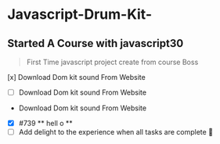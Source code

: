 # Javascript-Drum-Kit-
## Started A Course with javascript30 
>  First Time javascript project create from course Boss

[x] Download Dom kit sound From Website
- [ ] Download Dom kit sound From Website
-  Download Dom kit sound From Website

- [x] #739
**  hell o **
- [ ] Add delight to the experience when all tasks are complete :tada:
